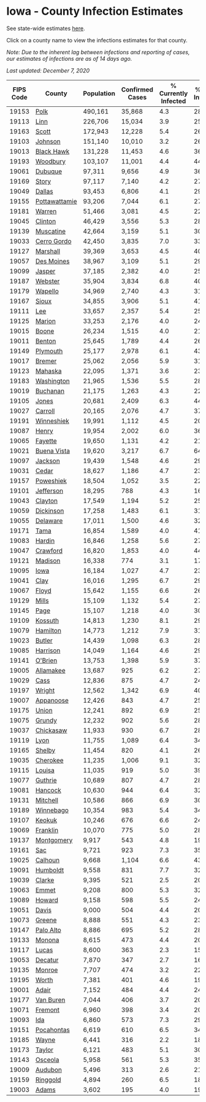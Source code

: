 # Iowa - County Infection Estimates

See state-wide estimates [here](/infections/us-ia).

Click on a county name to view the infections estimates for that county.

*Note: Due to the inherent lag between infections and reporting of cases, our estimates of infections are as of 14 days ago.*

*Last updated: December 7, 2020*

|   FIPS Code |                         County |   Population |   Confirmed Cases |   % Currently Infected |   % Total Infected |
|-------------|--------------------------------|--------------|-------------------|------------------------|--------------------|
|       19153 |                   [Polk](polk) |      490,161 |            35,868 |                    4.3 |               28.6 |
|       19113 |                   [Linn](linn) |      226,706 |            15,034 |                    3.9 |               25.9 |
|       19163 |                 [Scott](scott) |      172,943 |            12,228 |                    5.4 |               26.3 |
|       19103 |             [Johnson](johnson) |      151,140 |            10,010 |                    3.2 |               26.0 |
|       19013 |       [Black Hawk](black-hawk) |      131,228 |            11,453 |                    4.6 |               36.2 |
|       19193 |           [Woodbury](woodbury) |      103,107 |            11,001 |                    4.4 |               44.3 |
|       19061 |             [Dubuque](dubuque) |       97,311 |             9,656 |                    4.9 |               36.9 |
|       19169 |                 [Story](story) |       97,117 |             7,140 |                    4.2 |               27.5 |
|       19049 |               [Dallas](dallas) |       93,453 |             6,806 |                    4.1 |               29.1 |
|       19155 | [Pottawattamie](pottawattamie) |       93,206 |             7,044 |                    6.1 |               27.6 |
|       19181 |               [Warren](warren) |       51,466 |             3,081 |                    4.5 |               22.2 |
|       19045 |             [Clinton](clinton) |       46,429 |             3,556 |                    5.3 |               28.5 |
|       19139 |         [Muscatine](muscatine) |       42,664 |             3,159 |                    5.1 |               30.5 |
|       19033 |     [Cerro Gordo](cerro-gordo) |       42,450 |             3,835 |                    7.0 |               33.3 |
|       19127 |           [Marshall](marshall) |       39,369 |             3,653 |                    4.5 |               40.6 |
|       19057 |       [Des Moines](des-moines) |       38,967 |             3,109 |                    5.1 |               29.3 |
|       19099 |               [Jasper](jasper) |       37,185 |             2,382 |                    4.0 |               25.3 |
|       19187 |             [Webster](webster) |       35,904 |             3,834 |                    6.8 |               40.8 |
|       19179 |             [Wapello](wapello) |       34,969 |             2,740 |                    4.3 |               31.0 |
|       19167 |                 [Sioux](sioux) |       34,855 |             3,906 |                    5.1 |               41.4 |
|       19111 |                     [Lee](lee) |       33,657 |             2,357 |                    5.4 |               25.2 |
|       19125 |               [Marion](marion) |       33,253 |             2,176 |                    4.0 |               24.3 |
|       19015 |                 [Boone](boone) |       26,234 |             1,515 |                    4.0 |               21.1 |
|       19011 |               [Benton](benton) |       25,645 |             1,789 |                    4.4 |               26.4 |
|       19149 |           [Plymouth](plymouth) |       25,177 |             2,978 |                    6.1 |               43.5 |
|       19017 |               [Bremer](bremer) |       25,062 |             2,056 |                    5.9 |               31.5 |
|       19123 |             [Mahaska](mahaska) |       22,095 |             1,371 |                    3.6 |               23.1 |
|       19183 |       [Washington](washington) |       21,965 |             1,536 |                    5.5 |               28.1 |
|       19019 |           [Buchanan](buchanan) |       21,175 |             1,263 |                    4.3 |               22.3 |
|       19105 |                 [Jones](jones) |       20,681 |             2,409 |                    6.3 |               44.8 |
|       19027 |             [Carroll](carroll) |       20,165 |             2,076 |                    4.7 |               37.9 |
|       19191 |       [Winneshiek](winneshiek) |       19,991 |             1,112 |                    4.5 |               20.1 |
|       19087 |                 [Henry](henry) |       19,954 |             2,002 |                    6.0 |               36.6 |
|       19065 |             [Fayette](fayette) |       19,650 |             1,131 |                    4.2 |               21.6 |
|       19021 |     [Buena Vista](buena-vista) |       19,620 |             3,217 |                    6.7 |               64.6 |
|       19097 |             [Jackson](jackson) |       19,439 |             1,548 |                    4.6 |               29.3 |
|       19031 |                 [Cedar](cedar) |       18,627 |             1,186 |                    4.7 |               23.8 |
|       19157 |         [Poweshiek](poweshiek) |       18,504 |             1,052 |                    3.5 |               22.3 |
|       19101 |         [Jefferson](jefferson) |       18,295 |               788 |                    4.3 |               16.0 |
|       19043 |             [Clayton](clayton) |       17,549 |             1,194 |                    5.2 |               25.2 |
|       19059 |         [Dickinson](dickinson) |       17,258 |             1,483 |                    6.1 |               31.7 |
|       19055 |           [Delaware](delaware) |       17,011 |             1,500 |                    4.6 |               32.5 |
|       19171 |                   [Tama](tama) |       16,854 |             1,589 |                    4.0 |               41.4 |
|       19083 |               [Hardin](hardin) |       16,846 |             1,258 |                    5.6 |               27.6 |
|       19047 |           [Crawford](crawford) |       16,820 |             1,853 |                    4.0 |               44.7 |
|       19121 |             [Madison](madison) |       16,338 |               774 |                    3.1 |               17.0 |
|       19095 |                   [Iowa](iowa) |       16,184 |             1,027 |                    4.7 |               23.8 |
|       19041 |                   [Clay](clay) |       16,016 |             1,295 |                    6.7 |               29.4 |
|       19067 |                 [Floyd](floyd) |       15,642 |             1,155 |                    6.6 |               26.9 |
|       19129 |                 [Mills](mills) |       15,109 |             1,132 |                    5.4 |               27.7 |
|       19145 |                   [Page](page) |       15,107 |             1,218 |                    4.0 |               30.0 |
|       19109 |             [Kossuth](kossuth) |       14,813 |             1,230 |                    8.1 |               29.4 |
|       19079 |           [Hamilton](hamilton) |       14,773 |             1,212 |                    7.9 |               31.0 |
|       19023 |               [Butler](butler) |       14,439 |             1,098 |                    6.3 |               28.4 |
|       19085 |           [Harrison](harrison) |       14,049 |             1,164 |                    4.6 |               29.9 |
|       19141 |             [O'Brien](o'brien) |       13,753 |             1,398 |                    5.9 |               37.0 |
|       19005 |         [Allamakee](allamakee) |       13,687 |               925 |                    6.2 |               27.0 |
|       19029 |                   [Cass](cass) |       12,836 |               875 |                    4.7 |               24.6 |
|       19197 |               [Wright](wright) |       12,562 |             1,342 |                    6.9 |               40.6 |
|       19007 |         [Appanoose](appanoose) |       12,426 |               843 |                    4.7 |               25.4 |
|       19175 |                 [Union](union) |       12,241 |               892 |                    6.9 |               25.9 |
|       19075 |               [Grundy](grundy) |       12,232 |               902 |                    5.6 |               28.1 |
|       19037 |         [Chickasaw](chickasaw) |       11,933 |               930 |                    6.7 |               28.8 |
|       19119 |                   [Lyon](lyon) |       11,755 |             1,089 |                    6.4 |               34.2 |
|       19165 |               [Shelby](shelby) |       11,454 |               820 |                    4.1 |               26.9 |
|       19035 |           [Cherokee](cherokee) |       11,235 |             1,006 |                    9.1 |               32.1 |
|       19115 |               [Louisa](louisa) |       11,035 |               919 |                    5.0 |               39.4 |
|       19077 |             [Guthrie](guthrie) |       10,689 |               807 |                    4.7 |               28.4 |
|       19081 |             [Hancock](hancock) |       10,630 |               944 |                    6.4 |               32.7 |
|       19131 |           [Mitchell](mitchell) |       10,586 |               866 |                    6.9 |               30.2 |
|       19189 |         [Winnebago](winnebago) |       10,354 |               983 |                    5.4 |               34.7 |
|       19107 |               [Keokuk](keokuk) |       10,246 |               676 |                    6.6 |               24.5 |
|       19069 |           [Franklin](franklin) |       10,070 |               775 |                    5.0 |               28.9 |
|       19137 |       [Montgomery](montgomery) |        9,917 |               543 |                    4.8 |               19.5 |
|       19161 |                     [Sac](sac) |        9,721 |               923 |                    7.3 |               35.0 |
|       19025 |             [Calhoun](calhoun) |        9,668 |             1,104 |                    6.6 |               43.6 |
|       19091 |           [Humboldt](humboldt) |        9,558 |               831 |                    7.7 |               32.9 |
|       19039 |               [Clarke](clarke) |        9,395 |               521 |                    2.5 |               20.8 |
|       19063 |                 [Emmet](emmet) |        9,208 |               800 |                    5.3 |               32.0 |
|       19089 |               [Howard](howard) |        9,158 |               598 |                    5.5 |               24.3 |
|       19051 |                 [Davis](davis) |        9,000 |               504 |                    4.4 |               20.9 |
|       19073 |               [Greene](greene) |        8,888 |               551 |                    4.3 |               23.6 |
|       19147 |         [Palo Alto](palo-alto) |        8,886 |               695 |                    5.2 |               28.5 |
|       19133 |               [Monona](monona) |        8,615 |               473 |                    4.4 |               20.2 |
|       19117 |                 [Lucas](lucas) |        8,600 |               363 |                    2.3 |               15.1 |
|       19053 |             [Decatur](decatur) |        7,870 |               347 |                    2.7 |               16.0 |
|       19135 |               [Monroe](monroe) |        7,707 |               474 |                    3.2 |               22.8 |
|       19195 |                 [Worth](worth) |        7,381 |               401 |                    4.6 |               19.9 |
|       19001 |                 [Adair](adair) |        7,152 |               484 |                    4.4 |               24.5 |
|       19177 |         [Van Buren](van-buren) |        7,044 |               406 |                    3.7 |               20.8 |
|       19071 |             [Fremont](fremont) |        6,960 |               398 |                    3.4 |               20.3 |
|       19093 |                     [Ida](ida) |        6,860 |               573 |                    7.3 |               29.9 |
|       19151 |       [Pocahontas](pocahontas) |        6,619 |               610 |                    6.5 |               34.5 |
|       19185 |                 [Wayne](wayne) |        6,441 |               316 |                    2.2 |               18.1 |
|       19173 |               [Taylor](taylor) |        6,121 |               483 |                    5.1 |               30.0 |
|       19143 |             [Osceola](osceola) |        5,958 |               561 |                    5.3 |               35.3 |
|       19009 |             [Audubon](audubon) |        5,496 |               313 |                    2.6 |               21.3 |
|       19159 |           [Ringgold](ringgold) |        4,894 |               260 |                    6.5 |               18.5 |
|       19003 |                 [Adams](adams) |        3,602 |               195 |                    4.0 |               19.2 |